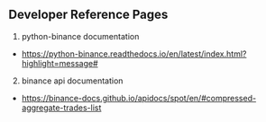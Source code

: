 ## Developer Reference Pages
1. python-binance documentation

  + https://python-binance.readthedocs.io/en/latest/index.html?highlight=message#

2. binance api documentation

  + https://binance-docs.github.io/apidocs/spot/en/#compressed-aggregate-trades-list
  
